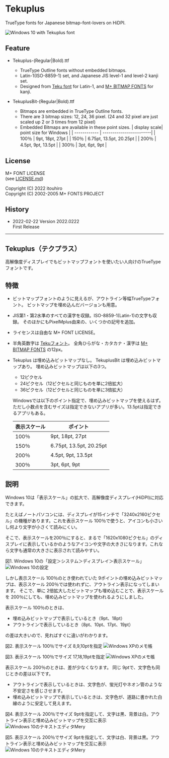Tekuplus
========

TrueType fonts for Japanese bitmap-font-lovers on HiDPI.

![Windows 10 with Tekuplus font](misc/tekuplus-200percent-9pt.png)


Feature
-------

* Tekuplus-(Regular|Bold).ttf
    * TrueType Outline fonts without embedded bitmaps.
    * Latin-1(ISO-8859-1) set, and Japanese JIS level-1 and level-2 kanji set.
    * Designed from
      [Teku font](https://github.com/itouhiro/tekufont) for Latin-1, and
      [M+ BITMAP FONTS](https://mplus-fonts.osdn.jp/mplus-bitmap-fonts/) for kanji.

* TekuplusBit-(Regular|Bold).ttf
    * Bitmaps are embedded in TrueType Outline fonts.
    * There are 3 bitmap sizes: 12, 24, 36 pixel.
      (24 and 32 pixel are just scaled up 2 or 3 times from 12 pixel)
    * Embedded Bitmaps are available in these point sizes.
        | display scale| point size for Windows  |
        | ------------ | ------------------------|
        | 100％        | 9pt,    18pt,   27pt    |
        | 150％        | 6.75pt, 13.5pt, 20.25pt |
        | 200％        | 4.5pt,  9pt,    13.5pt  |
        | 300％        | 3pt,    6pt,    9pt     |


License
-------

M+ FONT LICENSE  
(see [LICENSE.md](./LICENSE.md))

Copyright (C) 2022 itouhiro  
Copyright (C) 2002-2005 M+ FONTS PROJECT


History
-------

* 2022-02-22  Version 2022.0222  
        First Release

----

## Tekuplus（テクプラス）

高解像度ディスプレイでもビットマップフォントを使いたい人向けのTrueTypeフォントです。


特徴
----

* ビットマップフォントのように見えるが、アウトライン等幅TrueTypeフォント。
  ビットマップを埋め込んだバージョンも用意。

* JIS第1・第2水準のすべての漢字を収録。ISO-8859-1(Latin-1)の文字も収録。
  そのほかにもPixelMplus由来の、いくつかの記号を追加。

* ライセンスは自由な M+ FONT LICENSE。

* 半角英数字は [Tekuフォント](https://github.com/itouhiro/tekufont)。
  全角ひらがな・カタカナ・漢字は
  [M+ BITMAP FONTS](https://mplus-fonts.osdn.jp/mplus-bitmap-fonts/) の12px。

* Tekuplus は埋め込みビットマップなし。
  TekuplusBit は埋め込みビットマップあり。
  埋め込みビットマップは以下の3つ。

    * 12ピクセル
    * 24ピクセル（12ピクセルと同じものを単に2倍拡大）
    * 36ピクセル（12ピクセルと同じものを単に3倍拡大）

  Windowsでは以下のポイント指定で、埋め込みビットマップを使えるはず。
  ただし小数点を含むサイズは指定できないアプリが多い。13.5ptは指定できるアプリもある。

    | 表示スケール | ポイント                |
    | ------------ | ------------------------|
    | 100％        | 9pt,    18pt,   27pt    |
    | 150％        | 6.75pt, 13.5pt, 20.25pt |
    | 200％        | 4.5pt,  9pt,    13.5pt  |
    | 300％        | 3pt,    6pt,    9pt     |


説明
----

Windows 10は「表示スケール」の拡大で、高解像度ディスプレイ(HiDPI)に対応できます。

たとえばノートパソコンには、ディスプレイが15インチで「3240x2160ピクセル」の機種があります。これを表示スケール 100％で使うと、アイコンも小さいし何より文字が小さくて読みにくい。

そこで、表示スケールを200％にすると、まるで「1620x1080ピクセル」のディスプレイに表示しているかのようなアイコンや文字の大きさになります。これなら文字も通常の大きさに表示されて読みやすい。

図1. Windows 10の「設定＞システム＞ディスプレイ＞表示スケール」
![Windows 10の設定](misc/windows10-scale200percent.gif)

しかし表示スケール 100％のとき使われていた 9ポイントの埋め込みビットマップは、表示スケール 200％では使われずに、アウトライン表示になってしまいます。
そこで、単に 2倍拡大したビットマップも埋め込むことで、表示スケールを 200％にしても、埋め込みビットマップを使われるようにしました。

表示スケール 100％のときは、

* 埋め込みビットマップで表示しているとき（9pt、18pt）
* アウトラインで表示しているとき（8pt、10pt、17pt、19pt）

の差は大きいので、見ればすぐに違いがわかります。

図2. 表示スケール 100％でサイズ 8,9,10ptを指定
![Windows XPのメモ帳](misc/tekuplus-100percent-9pt.png)

図3. 表示スケール 100％でサイズ 17,18,19ptを指定
![Windows XPのメモ帳](misc/tekuplus-100percent-18pt.png)

表示スケール 200％のときは、差が少なくなります。
同じ 9ptで、文字色も同じときの差は以下です。

* アウトラインで表示しているときは、文字色が、蛍光灯やネオン管のような不安定さを感じさせます。
* 埋め込みビットマップで表示しているときは、文字色が、道路に書かれた白線のように安定して見えます。

図4. 表示スケール 200％でサイズ 9ptを指定して、文字は黒、背景は白。アウトライン表示と埋め込みビットマップを交互に表示
![Windows 10のテキストエディタMery](misc/tekuplus-200percent-9px-backwhite.gif)

図5. 表示スケール 200％でサイズ 9ptを指定して、文字は白、背景は黒。アウトライン表示と埋め込みビットマップを交互に表示
![Windows 10のテキストエディタMery](misc/tekuplus-200percent-9px-backblack.gif)
